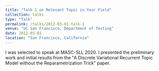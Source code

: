 ```yaml
---
title: "Talk 1 on Relevant Topic in Your Field"
collection: talks
type: "Talk"
permalink: /talks/2012-03-01-talk-1
venue: "UC San Francisco, Department of Testing"
date: 2012-03-01
location: "San Francisco, California"
---
```


I was selected to speak at MASC-SLL 2020. I presented the preliminary work and initial results from the "A Discrete Variational Recurrent Topic Model without the Reparametrization Trick" paper.
